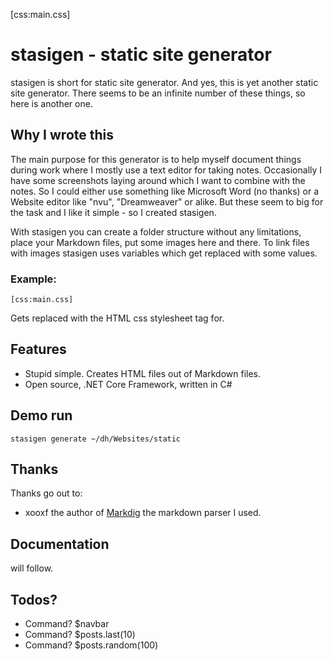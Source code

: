 
[css:main.css]

# stasigen - static site generator

stasigen is short for static site generator. And yes, this is yet another static site generator.
There seems to be an infinite number of these things, so here is another one.

## Why I wrote this

The main purpose for this generator is to help myself document things during work where I mostly use a text editor for taking notes.
Occasionally I have some screenshots laying around which I want to combine with the notes. So I could either use something like Microsoft Word (no thanks) or a Website editor like "nvu", "Dreamweaver" or alike. But these seem to big for the task and I like it simple - so I created stasigen.

With stasigen you can create a folder structure without any limitations, place your Markdown files, put some images here and there.
To link files with images stasigen uses variables which get replaced with some values.

### Example:

``` 
[css:main.css]
```

Gets replaced with the HTML css stylesheet tag for.

## Features

- Stupid simple. Creates HTML files out of Markdown files.
- Open source, .NET Core Framework, written in C#

## Demo run

``` 
stasigen generate ~/dh/Websites/static
```

## Thanks

Thanks go out to:

- xooxf the author of [Markdig](https://github.com/xoofx/markdig) the markdown parser I used.

## Documentation

will follow.

## Todos?

- Command? $navbar
- Command? $posts.last(10)
- Command? $posts.random(100)